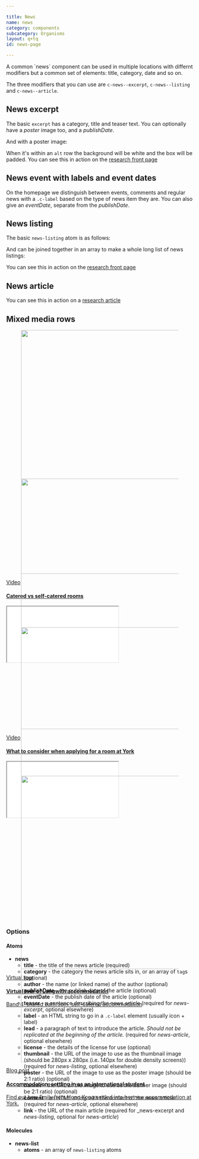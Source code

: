 ```yaml
---

title: News
name: news
category: components
subcategory: Organisms
layout: q+tq
id: news-page

---
```


<div class="lead"><p>A common `news` component can be used in multiple locations with differnt modifiers but a common set of elements: title, category, date and so on.</p></div>

The three modifiers that you can use are `c-news--excerpt`, `c-news--listing` and `c-news--article`.

## News excerpt

The basic `excerpt` has a category, title and teaser text. You can optionally have a _poster_ image too, and a _publishDate_.

<script>
component("news-excerpt", {
  "category":"Technologies for the future",
  "title": "Vehicle for success",
  "publishDate": "1 October 2015",
  "teaser": "Our computer scientists are driving the latest advances in car electronics.",
  "link":"#"
});
</script>

And with a poster image:

<script>
component("news-excerpt", {
  "category":"Technologies for the future",
  "title": "Vehicle for success",
  "publishDate": "1 October 2015",
  "teaser": "Our computer scientists are driving the latest advances in car electronics.",
  "poster": "../media/traffic-banner.jpg",
  "link":"#"
});
</script>

When it's within an `alt` row the background will be white and the box will be padded. You can see this in action on the [research front page](https://www.york.ac.uk/research/)

## News event with labels and event dates

On the homepage we distinguish between events, comments and regular news with a `.c-label` based on the type of news item they are. You can also give an _eventDate_, separate from the _publishDate_.

<script>
component("news-excerpt", {
  "category":"Technologies for the future",
  "title": "Vehicle for success",
  "eventDate": "1 October 2015",
  "teaser": "Our computer scientists are driving the latest advances in car electronics.",
  "poster": "../media/traffic-banner.jpg",
  "link":"#",
  "label": "<i class=\"c-icon c-icon--before c-icon--calendar\"></i>Event"
});
</script>

## News listing

The basic `news-listing` atom is as follows:

<script>
component("news-listing", {
  "title": "Vehicle for success",
  "lead": "Millions of cars across the world owe the efficiency and reliability of their electronic systems to research carried out by our computer scientists.",
  "publishDate": "8 September 2015",
  "thumbnail": "../media/traffic-thumbnail.jpg",
  "link":"#"
});
</script>

And can be joined together in an array to make a whole long list of news listings:

<script>
component("news-list", { "atoms":[
  { "news-listing": {
    "title": "Vehicle for success",
    "lead": "Millions of cars across the world owe the efficiency and reliability of their electronic systems to research carried out by our computer scientists.",
    "publishDate": "8 September 2015",
    "thumbnail": "../media/traffic-thumbnail.jpg",
  "link":"#"
  } },
  { "news-listing": {
    "title": "Vehicle for success",
    "lead": "Millions of cars across the world owe the efficiency and reliability of their electronic systems to research carried out by our computer scientists.",
    "publishDate": "8 September 2015",
    "thumbnail": "../media/traffic-thumbnail.jpg",
  "link":"#"
  } },
  { "news-listing": {
    "title": "Vehicle for success",
    "lead": "Millions of cars across the world owe the efficiency and reliability of their electronic systems to research carried out by our computer scientists.",
    "publishDate": "8 September 2015",
    "thumbnail": "../media/traffic-thumbnail.jpg",
  "link":"#"
  } }
]});
</script>

You can see this in action on the [research front page](https://www.york.ac.uk/research/)

## News article

<script>
component("news-article", {
  "category": [
    "<a class=\"c-tag\" href=\"#\">Technologies for the future</a>",
    "<a class=\"c-tag\" href=\"#\">Risk, evidence and decision making</a>"
  ],
  "title": "How research at York fuelled a revolution in automotive electronics",
  "lead": "Millions of cars across the world owe the efficiency and reliability of their electronic systems to research carried out by our computer scientists.",
  "publishDate": "8 September 2015",
  "banner": "../media/traffic-banner.jpg",
  "license": "The text of this article is licensed under a <a href=\"http://creativecommons.org/licenses/by-nc-sa/4.0/\">Creative Commons Licence</a>. You're free to republish it, as long as you link back to this page and credit us.",
  "content": "<p>Work by experts in our pioneering Real-Time Systems Research Group ensures the smooth running of programmes that control everything from fuel injection to brake lights.</p>\n<p>And with new innovations such as driverless cars just around the corner, the demand for their specialist skills is accelerating.</p>\n<p>&ldquo;Car brakes are a simple example of the real time behaviour studied at York,&rdquo; explains Dr Rob Davis, a Senior Research Fellow who joined the real time systems group as a PhD student shortly after its launch in the early 90s. &ldquo;If you imagine approaching traffic lights – you put your foot on the brake, the brake lights go on and you slow to a stop. But there’s a lot more going on than that.</p>\n<p><a class=\"youtube-video-embed\" href=\"https://www.youtube.com/watch?v=zPBBHo3NiYs\">Watch the video here</a></p>\n<p>&ldquo;Pressing the brake pedal closes a switch. This is detected by an Electronic Control Unit, also known as an ECU. The ECU passes a message over the network to another control unit at the back of the car. This message is then decoded, causing the brake lights to go on - this all happens in a fraction of a second.</p>\n<p>&ldquo;Now imagine similar events and responses happening hundreds of times a second throughout your car controlling everything from gear changes to fuel injection – and each action has to be executed within a strict time limit.&rdquo;</p>"
});
</script>

You can see this in action on a [research article](https://www.york.ac.uk/research/themes/business-social-responsible/)

## Mixed media rows

<div class="o-grid__row js-equal-height-row">
<div class="o-grid__box o-grid__box--quarter o-grid__box--full@tiny" style="height: 386px;">
    <a class="c-news c-news--excerpt js-modal" onclick="if( window.innerWidth < 500 ){ event.stopPropagation(); window.location.href = 'https://youtu.be/zfUAyDrq-aw'; }" data-title="Catered vs self-catered rooms" href="#media_youtube_embed_19457">
        <figure class="c-news__poster c-news__poster--landscape">
            <img src="../media/traffic-thumbnail.jpg" alt="" width="1220" height="656">
            <div class="c-news__poster-overlay">
                <i class="c-icon c-icon--2x c-icon--play"></i>
            </div>
        </figure>
        <div class="c-label"><i class="c-icon c-icon--before c-icon--video-camera"></i>Video</div>
        <h4 class="c-news__title">Catered vs self-catered rooms</h4>
    </a>
    <div id="media_youtube_embed_19457" class="is-hidden"><div class="c-video" data-video-id="zfUAyDrq-aw"><iframe src="//www.youtube.com/embed/zfUAyDrq-aw?enablejsapi=1&amp;rel=0" allowfullscreen="true" data-gtm-yt-inspected-1_25="true" id="650401868" title="Catered vs self-catered rooms at York"></iframe></div><p></p></div>
</div>
<div class="o-grid__box o-grid__box--quarter o-grid__box--full@tiny" style="height: 386px;">
    <a class="c-news c-news--excerpt js-modal" onclick="if( window.innerWidth < 500 ){ event.stopPropagation(); window.location.href = 'https://youtu.be/YqliibMUc9A'; }" data-title="What to consider when applying for a room at York" href="#media_youtube_embed_84402">
        <figure class="c-news__poster c-news__poster--landscape">
            <img src="../media/traffic-thumbnail.jpg" alt="" width="1165" height="674">
            <div class="c-news__poster-overlay">
                <i class="c-icon c-icon--2x c-icon--play"></i>
            </div>
        </figure>
        <div class="c-label"><i class="c-icon c-icon--before c-icon--video-camera"></i>Video</div>
        <h4 class="c-news__title">What to consider when applying for a room at York</h4>
    </a>
    <div id="media_youtube_embed_84402" class="is-hidden"><div class="c-video" data-video-id="YqliibMUc9A"><iframe src="//www.youtube.com/embed/YqliibMUc9A?enablejsapi=1&amp;rel=0" allowfullscreen="true" data-gtm-yt-inspected-1_25="true" id="408667332" title="What to consider when applying for a room at York"></iframe></div><p></p></div>
</div>
<div class="o-grid__box o-grid__box--quarter o-grid__box--full@tiny" style="height: 386px;">
    <a class="c-news c-news--excerpt" href="https://my.matterport.com/show/?m=SnVLk1fppQm">
        <figure class="c-news__poster c-news__poster--landscape">
            <img src="../media/traffic-thumbnail.jpg" alt="" width="1577" height="920">
            <div class="c-news__poster-overlay">
                <i class="c-icon c-icon--2x c-icon--street-view"></i>
            </div>
        </figure>
        <div class="c-label"><i class="c-icon c-icon--before c-icon--eye"></i>Virtual tour</div>
        <h4 class="c-news__title">Virtual tour of Langwith accommodation</h4>
        <div class="c-news__teaser">
            <p>Band 4, shared bathroom, self-catered accommodation</p>
        </div>
    </a>
</div>
<div class="o-grid__box o-grid__box--quarter o-grid__box--full@tiny" style="height: 386px;">
    <a class="c-news c-news--excerpt" href="https://blogs.york.ac.uk/student-voices/2020/07/14/accommodation-international-student/">
        <figure class="c-news__poster c-news__poster--landscape">
            <img src="../media/traffic-thumbnail.jpg" alt="" width="2400" height="770">
        </figure>
        <div class="c-label"><i class="c-icon c-icon--before c-icon--comment-o"></i>Blog post</div>
        <h4 class="c-news__title">Accommodation: settling in as an international student</h4>
        <div class="c-news__teaser">
            <p>Find out how Emily from Hong Kong settled into her new accommodation at York.</p>
        </div>
    </a>
</div>
</div>

### Options

#### Atoms

* **news**
  * **title** - the title of the news article (required)
  * **category** - the category the news article sits in, or an array of `tag`s (optional)
  * **author** - the name (or linked name) of the author (optional)
  * **publishDate** - the publish date of the article (optional)
  * **eventDate** - the publish date of the article (optional)
  * **teaser** - a sentence describing the news article (required for _news-excerpt_, optional elsewhere)
  * **label** - an HTML string to go in a `.c-label` element (usually icon + label)
  * **lead** - a paragraph of text to introduce the article. _Should not be replicated at the beginning of the article._ (required for _news-article_, optional elsewhere)
  * **license** - the details of the license for use (optional)
  * **thumbnail** - the URL of the image to use as the thumbnail image (should be 280px x 280px (i.e. 140px for double density screens))  (required for _news-listing_, optional elsewhere)
  * **poster** - the URL of the image to use as the poster image (should be 2:1 ratio)  (optional)
  * **banner** - the URL of the image to use as the banner image (should be 2:1 ratio) (optional)
  * **content** - an HTML string with the content of the news article (required for _news-article_, optional elsewhere)
  * **link** - the URL of the main article (required for _news-excerpt and _news-listing_, optional for _news-article_)

#### Molecules

* **news-list**
  * **atoms** - an array of `news-listing` atoms